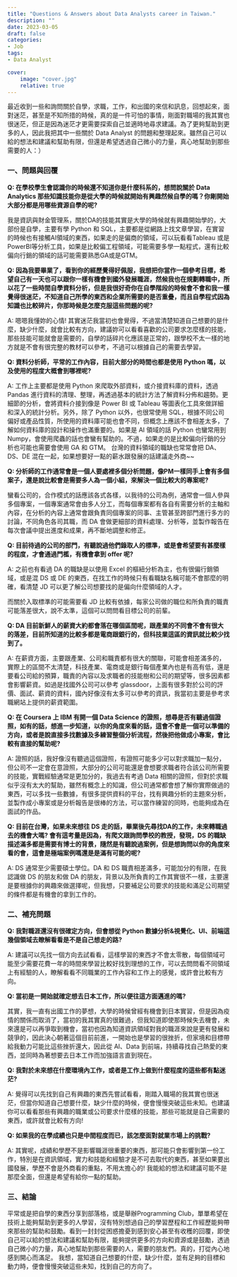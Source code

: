 ```yaml
---
title: "Questions & Answers about Data Analysts career in Taiwan."
description: ""
date: 2023-03-05
draft: false
categories: 
- Job
tags:
- Data Analyst

cover:
    image: "cover.jpg"
    relative: true
---
```



最近收到一些和詢問關於自學，求職，工作，和出國的來信和訊息，回想起來，面對迷茫，甚至是不知所措的時候，真的是一件可怕的事情，剛面對職場的我其實也很迷茫，但正是因為迷茫才更需要探索自己並適時地尋求建議。為了更夠幫助到更多的人，因此我把其中一些關於 Data Analyst 的問題和整理起來。雖然自己可以給的想法和建議和幫助有限，但還是希望透過自己微小的力量，真心地幫助到那些需要的人：）



 <!--more-->


### 一、問題與回覆

**Q: 在學校學生會認識你的時候還不知道你是什麼科系的，想問說關於 Data Analytics 那些知識技能你是從大學的時候就開始有興趣然候自學的嗎？你剛開始大部分都是用哪些資源自學的呢?**

我是資訊與財金管理系，關於DA的技能其實是大學的時候就有興趣開始學的，大部份是自學，主要有學 Python 和 SQL，主要都是從網路上找文章學習，在實習的時候也有接觸AI領域的東西，如果走的是偏商的領域，可以玩看看Tableau 或是PowerBI等分析工具，如果是比較偏工程領域，可能需要多學一點程式，還有比較偏向行銷的領域的話可能需要熟悉GA或是GTM。

**Q: 因為我要畢業了，看到你的經歷覺得好佩服，我想把你當作一個參考目標，希望自己有一天也可以跟你一樣有機會到國外發展職涯，然候我也在規劃轉職中，所以花了一些時間自學資料分析，但是我很好奇你在自學階段的時候會不會和我一樣覺得很迷茫，不知道自己所學的東西和企業所需要的是否重疊，而且自學程式因為知識也比較碎片，你那時候是怎麼克服這些問題的呢?**

A: 嗯嗯我懂妳的心情! 其實迷茫我當初也會覺得，不過當清楚知道自己想要的是什麼，缺少什麼，就會比較有方向，建議妳可以看看喜歡的公司要求怎麼樣的技能，那些技能可能就會是需要的，自學的話碎片化應該是正常的，跟學校不太一樣的地方就是不會有很完整的教材可以參考，不過可以根據自己的需要去學習。

**Q: 資料分析師，平常的工作內容，目前大部分的時間也都是使用 Python 嗎，以及使用的程度大概會到哪裡呢?**

A: 工作上主要都是使用 Python 來爬取外部資料，或介接資料庫的資料，透過 Pandas 進行資料的清理、整理，再透過基本的統計方法了解資料分佈和趨勢。更細節的分析，會將資料介接到像是 Power BI 或 Tableau 等圖表化工具來做詳細和深入的統計分析。另外，除了 Python 以外，也很常使用 SQL，根據不同公司偏好或產品性質，所使用的資料庫可能也會不同，但概念上應該不會相差太多，了解如何資料庫的設計和操作也滿重要的。如果是 AI 領域的話 Python 也蠻常用到 Numpy，會使用爬蟲的話也會蠻有幫助的。不過，如果走的是比較偏向行銷的分析也可能也需要會使用 GA 和 GTM。
台灣的資料領域的職缺也常常會把 DA、DS、DE 混在一起，如果想要好一點的薪水跟發展的話建議走外商~~

**Q: 分析師的工作通常會是一個人要處裡多個分析問題，像PM一樣同手上會有多個案子，還是說比較會是需要多人為一個小組，來解決一個比較大的專案呢?**

蠻看公司的，合作模式的話應該各式各樣，以我待的公司為例，通常會一個人參與多個專案，一個專案通常會由多人分工，而每個專案都有各自有需要分析的主軸和內容，在分析的內容上通常會跟負責同個專案的同事、主管甚至跨部門進行多方的討論，不同角色各司其職，而 DA 會做更細部的資料處理、分析等，並製作報告在每次會議中提出進度和成果，再不斷地調整和修正。

**Q: 目前待過的公司的部門，有聽說過他們錄取人的標準，或是會希望要有甚麼樣的程度，才會通過門檻，有機會拿到 offer 呢?**

A: 之前也有看過 DA 的職缺是以使用 Excel 的樞紐分析為主，也有很偏行銷領域，或是混 DS 或 DE 的東西，在找工作的時候只有看職缺名稱可能不會那麼的明確，看清楚 JD 可以更了解公司想要找的是偏向什麼領域的人才。

而關於入取標準的可能需要看 JD 比較有依據，每家公司做的職位和所負責的職責可能落差很大，說不太準，這個可以問問看目標公司的前輩。

**Q: DA 目前新鮮人的薪資大約都會落在哪個區間呢，跟產業的不同會不會有很大的落差，目前所知道的比較多都是電商跟銀行的，但科技業這區的資訊就比較少找到了。**

A: 在薪資方面，主要跟產業、公司和職責都有很大的關聯，可能會相差滿多的，實際上的區間不太清楚，科技產業、電商或是銀行每個產業內也是有高有低，還是要看公司給的預算，職責的內容以及求職者的技能樹和公司的期望等，很多因素都會影響薪資。如過是找國外公司可以參考 glassdoor，上面有很多對於公司的評價、面試、薪資的資料，國內好像沒有太多可以參考的資訊，我當初主要是參考求職網站上提供的薪資範圍。

**Q: 在 Coursera 上 IBM 有開一個 Data Science 的證照，想尋是否有聽過個證照，如有的話，想進一步知道，以你的角度來看的話，這會不會是一個可以準備的方向，或者是說直接多找數據及多練習整個分析流程，然後把他做成小專案，會比較有直接的幫助呢?**

A: 證照的話，我好像沒有聽過這個證照，有證照可能多少可以對求職加一點分，但公司不一定會在意證照，大部分的公司可能還是會想要求職者符合該公司所需要的技能，實戰經驗通常是更加分的，我過去有考過 Data 相關的證照，但對於求職似乎沒有太大的幫助，雖然有概念上的知識，但公司通常都會想了解你實際做過的東西，可以多找一些數據，有很多提供資料的平台，找有興趣分析的主題來分析，並製作成小專案或是分析報告是很棒的方法，可以當作練習的同時，也能夠成為在面試的作品。

**Q: 目前在台灣，如果未來想往 DS 走的話，畢業後先尋找DA的工作，未來轉職過去的機會大嗎? 會有這考量是因為，有爬文跟詢問學校的教授，發現，DS 的職缺描述滿多都是需要有博士的背景，隨然是有聽說過案例，但是想詢問以你的角度來看的會，這會是極端案例嗎還是是滿有可能的呢?**

A: DS 通常至少需要碩士學位。DA 和 DS 職責相差滿多，可能加分的有限，在我認識做 DS 的朋友和做 DA 的朋友，背景以及所負責的工作其實很不一樣，主要還是要根據你的興趣來做選擇呢，但我想，只要補足公司要求的技能和滿足公司期望的條件都是有機會的拿到工作的。

### 二、補充問題

**Q: 我對職涯還沒有很確定方向，但會想從 Python 數據分析&視覺化、UI、前端這幾個領域去瞭解看看是不是自己想走的路?**

A: 建議可以先找一個方向去試看看，這樣學習的東西才不會太零散，每個領域可能至少需要花費一年的時間來學習比較好找到理想的工作，可以去問問看不同領域上有經驗的人，瞭解看看不同職業的工作內容和工作上的感覺，或許會比較有方向。

**Q: 當初是一開始就確定想去日本工作，所以便往這方面邁進的嗎?**

其實，我一直有出國工作的夢想，大學的時候曾經有機會到日本實習，但是因為疫情的關係而取消了，當初的我其實真的很難過，但我知道即使那時候失去機會，未來還是可以再爭取到機會，當初也因為知道資訊領域對我的職涯來說是更有發展和競爭的，因此決心朝著這個目前前進，一開始也是學習的很挫折，但家境和目標帶給我動力可能比這些挫折還大，因此從 AI、Data 到前端，持續尋找自己熱愛的東西，並同時為著想要去日本工作而加強語言直到現在。

**Q: 我對於未來想在什麼環境內工作，或者是工作上做到什麼程度的這些都有點迷茫?**

A: 覺得可以先找到自己有興趣的東西先嘗試看看，剛踏入職場的我其實也很迷茫，但當你知道自己想要什麼，缺少什麼的時候，便會慢慢突破這些未知。也建議你可以看看那些有興趣的職業或公司要求什麼樣的技能，那些可能就是自己需要的東西，或許就會比較有方向!

**Q: 如果我的在學成績也只是中間程度而已，該怎麼面對就業市場上的挑戰?**

A: 其實呢，成績和學歷不是影響職涯很重要的東西，那可能只會影響到第一份工作，特別是在資訊領域，實力和技能和經驗才是不可去取代的東西，甚至如果要出國發展，學歷不會是外商看的重點，不用太擔心的! 我能給的想法和建議可能不是那麼全面，但還是希望有給你一點的幫助。

### 三、結論

平常或是把自學的東西分享到部落格，或是舉辦Programming Club，單單希望在技術上能夠幫助到更多的人學習，沒有特別想過自己的學習歷程和工作經歷能夠帶來那些的幫助和鼓勵。看到一封封從困惑擔憂到感到安心甚至有收穫的回覆，即使自己可以給的想法和建議和幫助有限，能夠提供更多的方向和資源或是鼓勵，透過自己微小的力量，真心地幫助到那些需要的人，需要的朋友們。真的，打從內心地感到開心而滿足。
我想，當知道自己想要的什麼，缺少什麼，並有足夠的目標和動力時，便會慢慢突破這些未知，找到自己的方向了。